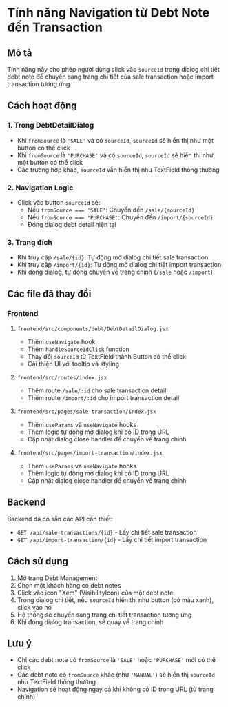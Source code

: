 # Tính năng Navigation từ Debt Note đến Transaction

## Mô tả
Tính năng này cho phép người dùng click vào `sourceId` trong dialog chi tiết debt note để chuyển sang trang chi tiết của sale transaction hoặc import transaction tương ứng.

## Cách hoạt động

### 1. Trong DebtDetailDialog
- Khi `fromSource` là `'SALE'` và có `sourceId`, `sourceId` sẽ hiển thị như một button có thể click
- Khi `fromSource` là `'PURCHASE'` và có `sourceId`, `sourceId` sẽ hiển thị như một button có thể click
- Các trường hợp khác, `sourceId` vẫn hiển thị như TextField thông thường

### 2. Navigation Logic
- Click vào button `sourceId` sẽ:
  - Nếu `fromSource === 'SALE'`: Chuyển đến `/sale/{sourceId}`
  - Nếu `fromSource === 'PURCHASE'`: Chuyển đến `/import/{sourceId}`
  - Đóng dialog debt detail hiện tại

### 3. Trang đích
- Khi truy cập `/sale/{id}`: Tự động mở dialog chi tiết sale transaction
- Khi truy cập `/import/{id}`: Tự động mở dialog chi tiết import transaction
- Khi đóng dialog, tự động chuyển về trang chính (`/sale` hoặc `/import`)

## Các file đã thay đổi

### Frontend
1. `frontend/src/components/debt/DebtDetailDialog.jsx`
   - Thêm `useNavigate` hook
   - Thêm `handleSourceIdClick` function
   - Thay đổi `sourceId` từ TextField thành Button có thể click
   - Cải thiện UI với tooltip và styling

2. `frontend/src/routes/index.jsx`
   - Thêm route `/sale/:id` cho sale transaction detail
   - Thêm route `/import/:id` cho import transaction detail

3. `frontend/src/pages/sale-transaction/index.jsx`
   - Thêm `useParams` và `useNavigate` hooks
   - Thêm logic tự động mở dialog khi có ID trong URL
   - Cập nhật dialog close handler để chuyển về trang chính

4. `frontend/src/pages/import-transaction/index.jsx`
   - Thêm `useParams` và `useNavigate` hooks
   - Thêm logic tự động mở dialog khi có ID trong URL
   - Cập nhật dialog close handler để chuyển về trang chính

## Backend
Backend đã có sẵn các API cần thiết:
- `GET /api/sale-transactions/{id}` - Lấy chi tiết sale transaction
- `GET /api/import-transaction/{id}` - Lấy chi tiết import transaction

## Cách sử dụng

1. Mở trang Debt Management
2. Chọn một khách hàng có debt notes
3. Click vào icon "Xem" (VisibilityIcon) của một debt note
4. Trong dialog chi tiết, nếu `sourceId` hiển thị như button (có màu xanh), click vào nó
5. Hệ thống sẽ chuyển sang trang chi tiết transaction tương ứng
6. Khi đóng dialog transaction, sẽ quay về trang chính

## Lưu ý
- Chỉ các debt note có `fromSource` là `'SALE'` hoặc `'PURCHASE'` mới có thể click
- Các debt note có `fromSource` khác (như `'MANUAL'`) sẽ hiển thị `sourceId` như TextField thông thường
- Navigation sẽ hoạt động ngay cả khi không có ID trong URL (từ trang chính) 